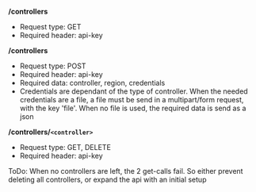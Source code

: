 **/controllers**
* Request type: GET
* Required header: api-key

**/controllers**
* Request type: POST
* Required header: api-key
* Required data: controller, region, credentials
* Credentials are dependant of the type of controller. When the needed credentials are a file, a file must be send in a multipart/form request, with
the key 'file'. When no file is used, the required data is send as a json

**/controllers/`<controller>`**
* Request type: GET, DELETE
* Required header: api-key

ToDo: When no controllers are left, the 2 get-calls fail. So either prevent deleting all controllers, or expand the api with an initial setup
